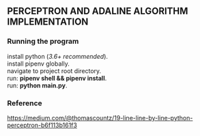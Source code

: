 ## PERCEPTRON AND ADALINE ALGORITHM IMPLEMENTATION

### Running the program

install python (_3.6+ recommended_).  
install pipenv globally.  
navigate to project root directory.  
run: **pipenv shell && pipenv install**.  
run: **python main.py**.

### Reference

https://medium.com/@thomascountz/19-line-line-by-line-python-perceptron-b6f113b161f3
